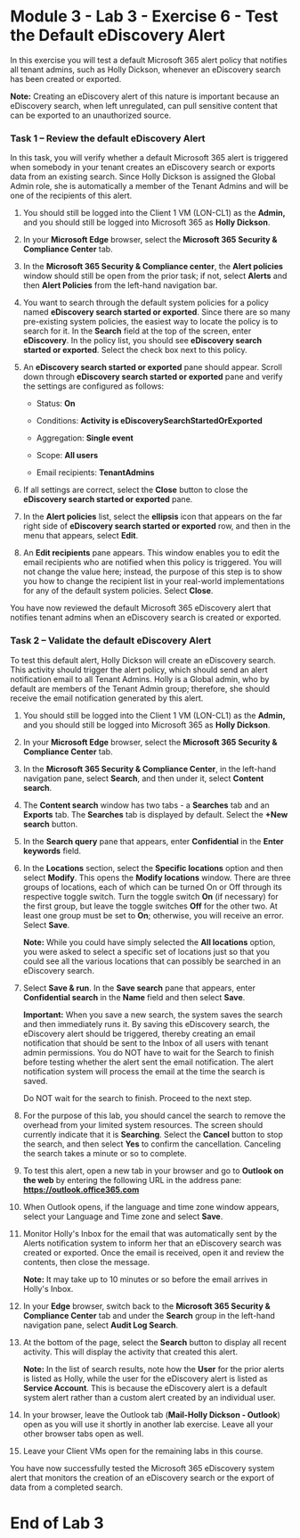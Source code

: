 # Module 3 - Lab 3 - Exercise 6 - Test the Default eDiscovery Alert

In this exercise you will test a default Microsoft 365 alert policy that notifies all tenant admins, such as Holly Dickson, whenever an eDiscovery search has been created or exported.

**Note:** Creating an eDiscovery alert of this nature is important because an eDiscovery search, when left unregulated, can pull sensitive content that can be exported to an unauthorized source.

### Task 1 – Review the default eDiscovery Alert

In this task, you will verify whether a default Microsoft 365 alert is triggered when somebody in your tenant creates an eDiscovery search or exports data from an existing search. Since Holly Dickson is assigned the Global Admin role, she is automatically a member of the Tenant Admins and will be one of the recipients of this alert. 

1. You should still be logged into the Client 1 VM (LON-CL1) as the **Admin,** and you should still be logged into Microsoft 365 as **Holly Dickson**. 

2. In your **Microsoft Edge** browser, select the **Microsoft 365 Security &amp; Compliance Center** tab.

3. In the **Microsoft 365 Security &amp; Compliance center**, the **Alert policies** window should still be open from the prior task; if not, select **Alerts** and then **Alert Policies** from the left-hand navigation bar. <br/>

4. You want to search through the default system policies for a policy named **eDiscovery search started or exported**. Since there are so many pre-existing system policies, the easiest way to locate the policy is to search for it. In the **Search** field at the top of the screen, enter **eDiscovery**. In the policy list, you should see **eDiscovery search started or exported**. Select the check box next to this policy.

5. An **eDiscovery search started or exported** pane should appear. Scroll down through **eDiscovery search started or exported** pane and verify the settings are configured as follows:

	- Status: **On**
	
	- Conditions: **Activity is eDiscoverySearchStartedOrExported**

	- Aggregation: **Single event**

	- Scope: **All users**

	- Email recipients: **TenantAdmins**

6. If all settings are correct, select the **Close** button to close the **eDiscovery search started or exported** pane.

7. In the **Alert policies** list, select the **ellipsis** icon that appears on the far right side of **eDiscovery search started or exported** row, and then in the menu that appears, select **Edit**.

8. An **Edit recipients** pane appears. This window enables you to edit the email recipients who are notified when this policy is triggered. You will not change the value here; instead, the purpose of this step is to show you how to change the recipient list in your real-world implementations for any of the default system policies. Select **Close**.

You have now reviewed the default Microsoft 365 eDiscovery alert that notifies tenant admins when an eDiscovery search is created or exported.

### Task 2 – Validate the default eDiscovery Alert

To test this default alert, Holly Dickson will create an eDiscovery search. This activity should trigger the alert policy, which should send an alert notification email to all Tenant Admins. Holly is a Global admin, who by default are members of the Tenant Admin group; therefore, she should receive the email notification generated by this alert. 

1. You should still be logged into the Client 1 VM (LON-CL1) as the **Admin,** and you should still be logged into Microsoft 365 as **Holly Dickson**. 

2. In your **Microsoft Edge** browser, select the **Microsoft 365 Security &amp; Compliance Center** tab. 

3. In the **Microsoft 365 Security &amp; Compliance Center**, in the left-hand navigation pane, select **Search**, and then under it, select **Content search**.

4. The **Content search** window has two tabs - a **Searches** tab and an **Exports** tab. The **Searches** tab is displayed by default. Select the **+New search** button.

5. In the **Search query** pane that appears, enter **Confidential** in the **Enter keywords** field.

6. In the **Locations** section, select the **Specific locations** option and then select **Modify**. This opens the **Modify locations** window. There are three groups of locations, each of which can be turned On or Off through its respective toggle switch. Turn the toggle switch **On** (if necessary) for the first group, but leave the toggle switches **Off** for the other two. At least one group must be set to **On**; otherwise, you will receive an error. Select **Save**. <br/>

	**Note:** While you could have simply selected the **All locations** option, you were asked to select a specific set of locations just so that you could see all the various locations that can possibly be searched in an eDiscovery search.

7. Select **Save & run**. In the **Save search** pane that appears, enter **Confidential search** in the **Name** field and then select **Save**.  <br/>

	**Important:** When you save a new search, the system saves the search and then immediately runs it. By saving this eDiscovery search, the eDiscovery alert should be triggered, thereby creating an email notification that should be sent to the Inbox of all users with tenant admin permissions. You do NOT have to wait for the Search to finish before testing whether the alert sent the email notification. The alert notification system will process the email at the time the search is saved. <br/>
	
	Do NOT wait for the search to finish. Proceed to the next step.
	
8. For the purpose of this lab, you should cancel the search to remove the overhead from your limited system resources. The screen should currently indicate that it is **Searching**. Select the **Cancel** button to stop the search, and then select **Yes** to confirm the cancellation. Canceling the search takes a minute or so to complete. 
	
9. To test this alert, open a new tab in your browser and go to **Outlook on the web** by entering the following URL in the address pane: **https://outlook.office365.com**

10. When Outlook opens, if the language and time zone window appears, select your Language and Time zone and select **Save**. 

11. Monitor Holly's Inbox for the email that was automatically sent by the Alerts notification system to inform her that an eDiscovery search was created or exported. Once the email is received, open it and review the contents, then close the message. <br/>

	**Note:** It may take up to 10 minutes or so before the email arrives in Holly's Inbox.

12. In your **Edge** browser, switch back to the **Microsoft 365 Security &amp; Compliance Center** tab and under the **Search** group in the left-hand navigation pane, select **Audit Log Search**. 

13. At the bottom of the page, select the **Search** button to display all recent activity. This will display the activity that created this alert. <br/>

	**Note:** In the list of search results, note how the **User** for the prior alerts is listed as Holly, while the user for the eDiscovery alert is listed as **Service Account**. This is because the eDiscovery alert is a default system alert rather than a custom alert created by an individual user.

14. In your browser, leave the Outlook tab (**Mail-Holly Dickson - Outlook**) open as you will use it shortly in another lab exercise. Leave all your other browser tabs open as well.

15. Leave your Client VMs open for the remaining labs in this course.  

You have now successfully tested the Microsoft 365 eDiscovery system alert that monitors the creation of an eDiscovery search or the export of data from a completed search.


# End of Lab 3
